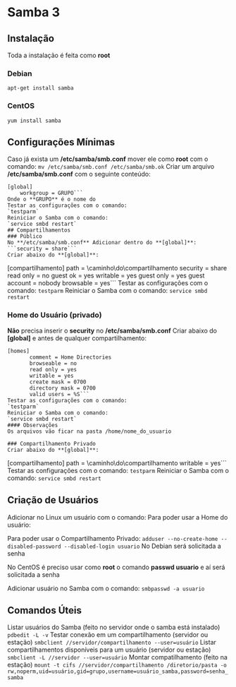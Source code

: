 # Samba 3

## Instalação
Toda a instalação é feita como **root**
### Debian
```apt-get install samba```
### CentOS
```yum install samba```
## Configurações Mínimas
Caso já exista um **/etc/samba/smb.conf** mover ele como **root** com o comando:
`mv /etc/samba/smb.conf /etc/samba/smb.ok`
Criar um arquivo **/etc/samba/smb.conf** com o seguinte conteúdo:
```
[global]
	workgroup = GRUPO```
Onde o **GRUPO** é o nome do 
Testar as configurações com o comando:
`testparm`
Reiniciar o Samba com o comando:
`service smbd restart`
## Compartilhamentos
### Público
No **/etc/samba/smb.conf** Adicionar dentro do **[global]**:
```security = share```
Criar abaixo do **[global]**:
``` 
[compartilhamento]
          path = \caminho\do\compartilhamento
          security = share
          read only = no
          guest ok = yes
          writable = yes
          guest only = yes
          guest account = nobody
          browsable = yes```
Testar as configurações com o comando:
`testparm`
Reiniciar o Samba com o comando:
`service smbd restart`

### Home do Usuário (privado)
**Não** precisa inserir o **security** no **/etc/samba/smb.conf**
Criar abaixo do **[global]** e antes de qualquer compartilhamento:
```
[homes]
       comment = Home Directories
       browseable = no
       read only = yes
       writable = yes
       create mask = 0700
       directory mask = 0700
       valid users = %S```
Testar as configurações com o comando:
`testparm`
Reiniciar o Samba com o comando:
`service smbd restart`
#### Observações
Os arquivos vão ficar na pasta /home/nome_do_usuario

### Compartilhamento Privado
Criar abaixo do **[global]**:
```
[compartilhamento]
	path = \caminho\do\compartilhamento
    writable = yes```
Testar as configurações com o comando:
`testparm`
Reiniciar o Samba com o comando:
`service smbd restart`

## Criação de Usuários
Adicionar no Linux um usuário com o comando:
Para poder usar a Home do usuário:

Para poder usar o Compartilhamento Privado:
`adduser --no-create-home --disabled-password --disabled-login usuario`
No Debian será solicitada a senha

No CentOS é preciso usar como **root** o comando **passwd usuario** e aí será solicitada a senha

Adicionar usuário no Samba com o comando:
`smbpasswd -a usuario`

## Comandos Úteis
Listar usuários do Samba (feito no servidor onde o samba está instalado)
`pdbedit -L -v`
Testar conexão em um compartilhamento (servidor ou estação) 
`smbclient //servidor/compartilhamento --user=usuário`
Listar compartilhamentos disponíveis para um usuário (servidor ou estação)
`smbclient -L //servidor --user=usuário`
Montar compatilhamento (feito na estação)
`mount -t cifs //servidor/compartilhamento /diretorio/pasta -o rw,noperm,uid=usuário,gid=grupo,username=usuário_samba,password=senha_samba
`
